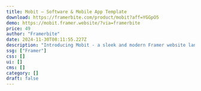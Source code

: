 ```yaml
---
title: Mobit — Software & Mobile App Template
download: https://framerbite.com/product/mobit?aff=YGGpO5
demo: https://mobit.framer.website/?via=framerbite
price: 49
author: "Framerbite"
date: 2024-11-30T08:11:55.227Z
description: "Introducing Mobit - a sleek and modern Framer website landing page template tailored for Software & Mobile App businesses. This premium template offers a trendy and visually stunning design, perfect for showcasing your cutting-edge products and services. With 10 ready-to-use pages, Mobit provides a comprehensive solution for creating a captivating online presence."
ssg: ["Framer"]
css: []
ui: []
cms: []
category: []
draft: false
---
```

